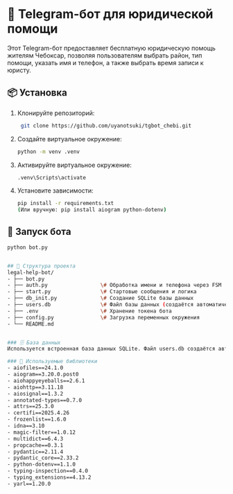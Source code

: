 # 🤖 Telegram-бот для юридической помощи
Этот Telegram-бот предоставляет бесплатную юридическую помощь жителям Чебоксар, позволяя пользователям выбрать район, тип помощи, указать имя и телефон, а также выбрать время записи к юристу.

## 📦 Установка
1. Клонируйте репозиторий:
   ```bash
    git clone https://github.com/uyanotsuki/tgbot_chebi.git
2. Создайте виртуальное окружение:
    ```bash
   python -m venv .venv
3. Активируйте виртуальное окружение:
   ```bash
   .venv\Scripts\activate
4. Установите зависимости:
   ```bash
   pip install -r requirements.txt
   (Или вручную: pip install aiogram python-dotenv)

## 🚀 Запуск бота
```bash
python bot.py


## 📁 Структура проекта
legal-help-bot/
- ├── bot.py                  
- ├── auth.py                 \# Обработка имени и телефона через FSM
- ├── start.py                \# Стартовые сообщения и логика
- ├── db_init.py              \# Создание SQLite базы данных
- ├── users.db                \# Файл базы данных (создаётся автоматически)
- ├── .env                    \# Хранение токена бота
- ├── config.py               \# Загрузка переменных окружения
- └── README.md


### 🗄️ База данных
Используется встроенная база данных SQLite. Файл users.db создаётся автоматически с таблицей

### 🧰 Используемые библиотеки
- aiofiles==24.1.0
- aiogram==3.20.0.post0
- aiohappyeyeballs==2.6.1
- aiohttp==3.11.18
- aiosignal==1.3.2
- annotated-types==0.7.0
- attrs==25.3.0
- certifi==2025.4.26
- frozenlist==1.6.0
- idna==3.10
- magic-filter==1.0.12
- multidict==6.4.3
- propcache==0.3.1
- pydantic==2.11.4
- pydantic_core==2.33.2
- python-dotenv==1.1.0
- typing-inspection==0.4.0
- typing_extensions==4.13.2
- yarl==1.20.0
